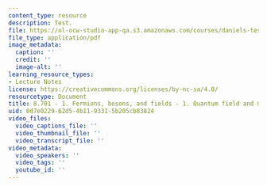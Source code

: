 ```yaml
---
content_type: resource
description: Test.
file: https://ol-ocw-studio-app-qa.s3.amazonaws.com/courses/daniels-test-v4-8701/8.701%20-%201.%20Fermions%2C%20bosons%2C%20and%20fields%20-%201.%20Quantum%20field%20and%20matter.pdf
file_type: application/pdf
image_metadata:
  caption: ''
  credit: ''
  image-alt: ''
learning_resource_types:
- Lecture Notes
license: https://creativecommons.org/licenses/by-nc-sa/4.0/
resourcetype: Document
title: 8.701 - 1. Fermions, bosons, and fields - 1. Quantum field and matter.pdf
uid: 0d7e0229-62d5-4b11-9331-5b205cb83824
video_files:
  video_captions_file: ''
  video_thumbnail_file: ''
  video_transcript_file: ''
video_metadata:
  video_speakers: ''
  video_tags: ''
  youtube_id: ''
---
```

